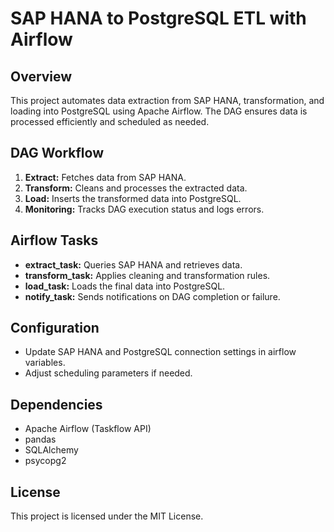 # SAP HANA to PostgreSQL ETL with Airflow

## Overview
This project automates data extraction from SAP HANA, transformation, and loading into PostgreSQL using Apache Airflow. The DAG ensures data is processed efficiently and scheduled as needed.

## DAG Workflow
1. **Extract:** Fetches data from SAP HANA.
2. **Transform:** Cleans and processes the extracted data.
3. **Load:** Inserts the transformed data into PostgreSQL.
4. **Monitoring:** Tracks DAG execution status and logs errors.

## Airflow Tasks
- **extract_task:** Queries SAP HANA and retrieves data.
- **transform_task:** Applies cleaning and transformation rules.
- **load_task:** Loads the final data into PostgreSQL.
- **notify_task:** Sends notifications on DAG completion or failure.

## Configuration
- Update SAP HANA and PostgreSQL connection settings in airflow variables.
- Adjust scheduling parameters if needed.

## Dependencies
- Apache Airflow (Taskflow API)
- pandas
- SQLAlchemy
- psycopg2

## License
This project is licensed under the MIT License.
